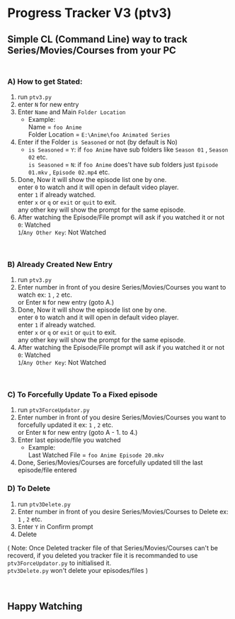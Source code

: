 # Progress Tracker V3 (ptv3)

## Simple CL (Command Line) way to track Series/Movies/Courses from your PC <br /><br />

### A) How to get Stated:
1. run `ptv3.py`
2. enter `N` for new entry
3. Enter `Name` and Main `Folder Location`
    - Example: <br/> Name = `foo Anime` <br/> Folder Location = `E:\Anime\foo Animated Series`
4. Enter if the Folder `is Seasoned` or not (by default is No)
    - `is Seasoned` = `Y`: if `foo Anime` have sub folders like `Season 01` , `Season 02` etc. <br/>
      `is Seasoned` = `N`: if `foo Anime` does't have sub folders just `Episode 01.mkv` , `Episode 02.mp4` etc.
5. Done, Now it will show the episode list one by one.<br/>
   enter `0` to watch and it will open in default video player.<br/>
   enter `1` if already watched.<br/>
   enter `x` or `q` or `exit` or `quit` to exit.<br/>
   any other key will show the prompt for the same episode.<br/>
6. After watching the Episode/File prompt will ask if you watched it or not<br/>
   `0`: Watched <br/> `1`/`Any Other Key`: Not Watched 

<br/>

### B) Already Created New Entry
1. run `ptv3.py`
2. Enter number in front of you desire Series/Movies/Courses you want to watch ex: `1` , `2` etc. <br/>
   or Enter `N` for new entry (goto A.)
3. Done, Now it will show the episode list one by one.<br/>
   enter `0` to watch and it will open in default video player.<br/>
   enter `1` if already watched.<br/>
   enter `x` or `q` or `exit` or `quit` to exit.<br/>
   any other key will show the prompt for the same episode.<br/>
4. After watching the Episode/File prompt will ask if you watched it or not<br/>
   `0`: Watched <br/> `1`/`Any Other Key`: Not Watched 

<br/>

### C) To Forcefully Update To a Fixed episode
1. run `ptv3ForceUpdator.py`
2. Enter number in front of you desire Series/Movies/Courses you want to forcefully updated it ex: `1` , `2` etc. <br/>
   or Enter `N` for new entry (goto A - 1. to 4.)
3. Enter last episode/file you watched
    - Example:<br/>
      Last Watched File = `foo Anime Episode 20.mkv`
4. Done, Series/Movies/Courses are forcefully updated till the last episode/file entered

### D) To Delete 
1. run `ptv3Delete.py`
2. Enter number in front of you desire Series/Movies/Courses to Delete ex: `1` , `2` etc.
3. Enter `Y` in Confirm prompt
4. Delete

( Note: Once Deleted tracker file of that Series/Movies/Courses can't be recoverd, if you deleted you tracker file it is recommanded to use `ptv3ForceUpdator.py` to initialised it.<br> `ptv3Delete.py` won't delete your episodes/files )

<br/>

## Happy Watching